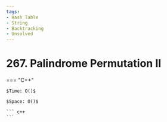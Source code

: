 ```yaml
---
tags:
- Hash Table
- String
- Backtracking
- Unsolved
---
```



# 267. Palindrome Permutation II

=== "C++"

    $Time: O()$

    $Space: O()$

    ``` c++
    ```